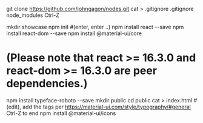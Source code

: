 git clone https://github.com/johngagon/nodes.git
cat > .gitignore
.gitignore
node_modules
Ctrl-Z

mkdir showcase
npm init
#(enter, enter ..)
npm install react --save
npm install react-dom --save
npm install @material-ui/core

# (Please note that react >= 16.3.0 and react-dom >= 16.3.0 are peer dependencies.)

npm install typeface-roboto --save
mkdir public
cd public
cat > index.html
#(edit), add the <link> tags per https://material-ui.com/style/typography/#general Ctrl-Z to end
npm install @material-ui/icons
